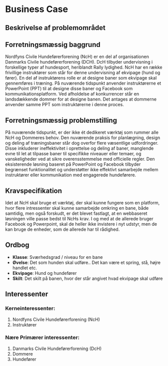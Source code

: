 # Business Case

## Beskrivelse af problemområdet

## Forretningsmæssig baggrund
Nordfyns Civile Hundeførerforening (NcH) er en del af organisationen Danmarks Civile hundeførerforening (DCH). 
DcH tilbyder undervisning i forskellige typer af hundesport, heriblandt Rally lydighed. 
NcH har en række frivillige instruktører som står for denne undervisning af ekvipage (hund og fører). En del af instruktørens rolle er at designe baner som ekvipage skal gennemføres i træning. 
På nuværende tidspunkt anvender instruktørerne et PowerPoint (PPT) til at designe disse baner og Facebook som kommunikationsplatform. 
Ved afholdelse af konkurrencer står en landsdækkende dommer for at designe banen. Det antages at dommerne anvender samme PPT som instruktørerne i denne proces.

## Forretningsmæssig problemstilling
På nuværende tidspunkt, er der ikke ét dedikeret værktøj som rummer alle NcH og Dommeres behov.
Den nuværende praksis for planlægning, design og deling af træningsbaner står dog overfor flere væsentlige udfordringer. 
Disse inkluderer ineffektivitet i oprettelse og deling af baner, manglende evne til let at tilpasse baner til specifikke niveauer eller temaer, og vanskeligheder ved at sikre overensstemmelse med officielle regler. 
Den eksisterende løsning baseret på PowerPoint og Facebook tilbyder begrænset funktionalitet og understøtter ikke effektivt samarbejde mellem instruktører eller kommunikation med engagerede hundeførere.

## Kravspecifikation
Idet at NcH skal bruge et værktøj, der skal kunne fungere som en platform, hvor flere intressenter skal kunne samarbejde omkring en bane, både samtidig, men også forskudt, er det blevet fastlagt, at en webbaseret løsningen ville passe bedst til NcHs krav.
I og med at de allerede bruger Facebook og Powerpoint, skal de heller ikke invistere i nyt udstyr, men de kan bruge de enheder, som de allerede har til rådighed.

## Ordbog
- **Klasse**: Sværhedsgrad / niveau for en bane
- **Øvelse**: Det som hunden skal udføre.. Det kan være et spring, stå, højre handlet etc.
- **Ekvipage**: Hund og hundefører
- **Skilt**: Det skilt på banen, hvor der står angivet hvad ekvipage skal udføre


## Interessenter
### Kerneinteressenter:
1. Nordfyns Civile Hundeførerforening (NcH)
2. Instruktører

### Nære Primærer interessenter:
1. Danmarks Civile Hundeførerforening (DcH)
2. Dommere
3. Hundefører
